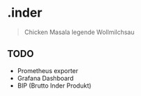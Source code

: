 # .inder

> Chicken Masala legende Wollmilchsau

## TODO

- Prometheus exporter
- Grafana Dashboard
- BIP (Brutto Inder Produkt)


